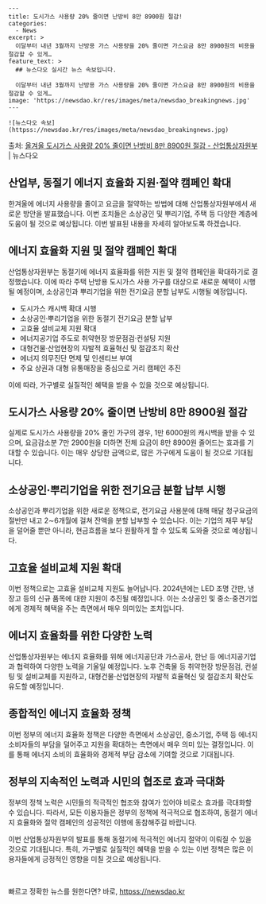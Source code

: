     ---
    title: 도시가스 사용량 20% 줄이면 난방비 8만 8900원 절감!
    categories:
      - News
    excerpt: >
      이달부터 내년 3월까지 난방용 가스 사용량을 20% 줄이면 가스요금 8만 8900원의 비용을 절감할 수 있게…
    feature_text: >
      ## 뉴스다오 실시간 뉴스 속보입니다.
    
      이달부터 내년 3월까지 난방용 가스 사용량을 20% 줄이면 가스요금 8만 8900원의 비용을 절감할 수 있게…
    image: 'https://newsdao.kr/res/images/meta/newsdao_breakingnews.jpg'
    ---
    
    ![뉴스다오 속보](httpss://newsdao.kr/res/images/meta/newsdao_breakingnews.jpg)

<p>출처: <a href="httpss://newsdao.kr/2731" rel="dofollow">올겨울 도시가스 사용량 20% 줄이면 난방비 8만 8900원 절감 - 산업통상자원부</a> | 뉴스다오</p>

<h2>산업부, 동절기 에너지 효율화 지원·절약 캠페인 확대</h2>

한겨울에 에너지 사용량을 줄이고 요금을 절약하는 방법에 대해 산업통상자원부에서 새로운 방안을 발표했습니다. 이번 조치들은 소상공인 및 뿌리기업, 주택 등 다양한 계층에 도움이 될 것으로 예상됩니다. 이번 발표된 내용을 자세히 알아보도록 하겠습니다.

<h2>에너지 효율화 지원 및 절약 캠페인 확대</h2>

산업통상자원부는 동절기에 에너지 효율화를 위한 지원 및 절약 캠페인을 확대하기로 결정했습니다. 이에 따라 주택 난방용 도시가스 사용 가구를 대상으로 새로운 혜택이 시행될 예정이며, 소상공인과 뿌리기업을 위한 전기요금 분할 납부도 시행될 예정입니다.

<ul>
  <li>도시가스 캐시백 확대 시행</li>
  <li>소상공인·뿌리기업을 위한 동절기 전기요금 분할 납부</li>
  <li>고효율 설비교체 지원 확대</li>
  <li>에너지공기업 주도로 취약현장 방문점검·컨설팅 지원</li>
  <li>대형건물·산업현장의 자발적 효율혁신 및 절감조치 확산</li>
  <li>에너지 의무진단 면제 및 인센티브 부여</li>
  <li>주요 상권과 대형 유통매장을 중심으로 거리 캠페인 추진</li>
</ul>

이에 따라, 가구별로 실질적인 혜택을 받을 수 있을 것으로 예상됩니다.

<h2>도시가스 사용량 20% 줄이면 난방비 8만 8900원 절감</h2>

실제로 도시가스 사용량을 20% 줄인 가구의 경우, 1만 6000원의 캐시백을 받을 수 있으며, 요금감소분 7만 2900원을 더하면 전체 요금이 8만 8900원 줄어드는 효과를 기대할 수 있습니다. 이는 매우 상당한 금액으로, 많은 가구에게 도움이 될 것으로 기대됩니다.

<h2>소상공인·뿌리기업을 위한 전기요금 분할 납부 시행</h2>

소상공인과 뿌리기업을 위한 새로운 정책으로, 전기요금 사용분에 대해 매달 청구요금의 절반만 내고 2∼6개월에 걸쳐 잔액을 분할 납부할 수 있습니다. 이는 기업의 재무 부담을 덜어줄 뿐만 아니라, 현금흐름을 보다 원활하게 할 수 있도록 도와줄 것으로 예상됩니다.

<h2>고효율 설비교체 지원 확대</h2>

이번 정책으로는 고효율 설비교체 지원도 늘어납니다. 2024년에는 LED 조명 간판, 냉장고 등의 신규 품목에 대한 지원이 추진될 예정입니다. 이는 소상공인 및 중소·중견기업에게 경제적 혜택을 주는 측면에서 매우 의미있는 조치입니다.

<h2>에너지 효율화를 위한 다양한 노력</h2>

산업통상자원부는 에너지 효율화를 위해 에너지공단과 가스공사, 한난 등 에너지공기업과 협력하여 다양한 노력을 기울일 예정입니다. 노후 건축물 등 취약현장 방문점검, 컨설팅 및 설비교체를 지원하고, 대형건물·산업현장의 자발적 효율혁신 및 절감조치 확산도 유도할 예정입니다.

<h2>종합적인 에너지 효율화 정책</h2>

이번 정부의 에너지 효율화 정책은 다양한 측면에서 소상공인, 중소기업, 주택 등 에너지 소비자들의 부담을 덜어주고 지원을 확대하는 측면에서 매우 의미 있는 결정입니다. 이를 통해 에너지 소비의 효율화와 경제적 부담 감소에 기여할 것으로 기대됩니다.

<h2>정부의 지속적인 노력과 시민의 협조로 효과 극대화</h2>

정부의 정책 노력은 시민들의 적극적인 협조와 참여가 있어야 비로소 효과를 극대화할 수 있습니다. 따라서, 모든 이용자들은 정부의 정책에 적극적으로 협조하여, 동절기 에너지 효율화와 절약 캠페인의 성공적인 이행에 동참해주길 바랍니다.

이번 산업통상자원부의 발표를 통해 동절기에 적극적인 에너지 절약이 이뤄질 수 있을 것으로 기대됩니다. 특히, 가구별로 실질적인 혜택을 받을 수 있는 이번 정책은 많은 이용자들에게 긍정적인 영향을 미칠 것으로 예상됩니다.

<p data-ke-size="size16">&nbsp;</p> 

빠르고 정확한 뉴스를 원한다면? 바로, <a href="httpss://newsdao.kr" rel="dofollow">httpss://newsdao.kr</a>


    